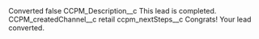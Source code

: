<?xml version="1.0" encoding="UTF-8"?>
<CustomMetadata xmlns="http://soap.sforce.com/2006/04/metadata" xmlns:xsi="http://www.w3.org/2001/XMLSchema-instance" xmlns:xsd="http://www.w3.org/2001/XMLSchema">
    <label>Converted</label>
    <protected>false</protected>
    <values>
        <field>CCPM_Description__c</field>
        <value xsi:type="xsd:string">This lead is completed.</value>
    </values>
    <values>
        <field>CCPM_createdChannel__c</field>
        <value xsi:type="xsd:string">retail</value>
    </values>
    <values>
        <field>ccpm_nextSteps__c</field>
        <value xsi:type="xsd:string">Congrats! Your lead converted.</value>
    </values>
</CustomMetadata>
